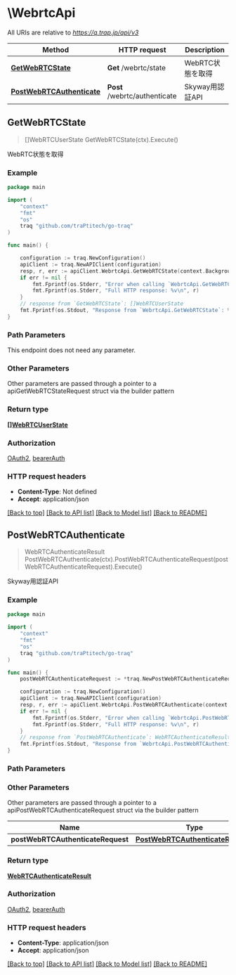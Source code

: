 # \WebrtcApi

All URIs are relative to *https://q.trap.jp/api/v3*

Method | HTTP request | Description
------------- | ------------- | -------------
[**GetWebRTCState**](WebrtcApi.md#GetWebRTCState) | **Get** /webrtc/state | WebRTC状態を取得
[**PostWebRTCAuthenticate**](WebrtcApi.md#PostWebRTCAuthenticate) | **Post** /webrtc/authenticate | Skyway用認証API



## GetWebRTCState

> []WebRTCUserState GetWebRTCState(ctx).Execute()

WebRTC状態を取得



### Example

```go
package main

import (
    "context"
    "fmt"
    "os"
    traq "github.com/traPtitech/go-traq"
)

func main() {

    configuration := traq.NewConfiguration()
    apiClient := traq.NewAPIClient(configuration)
    resp, r, err := apiClient.WebrtcApi.GetWebRTCState(context.Background()).Execute()
    if err != nil {
        fmt.Fprintf(os.Stderr, "Error when calling `WebrtcApi.GetWebRTCState``: %v\n", err)
        fmt.Fprintf(os.Stderr, "Full HTTP response: %v\n", r)
    }
    // response from `GetWebRTCState`: []WebRTCUserState
    fmt.Fprintf(os.Stdout, "Response from `WebrtcApi.GetWebRTCState`: %v\n", resp)
}
```

### Path Parameters

This endpoint does not need any parameter.

### Other Parameters

Other parameters are passed through a pointer to a apiGetWebRTCStateRequest struct via the builder pattern


### Return type

[**[]WebRTCUserState**](WebRTCUserState.md)

### Authorization

[OAuth2](../README.md#OAuth2), [bearerAuth](../README.md#bearerAuth)

### HTTP request headers

- **Content-Type**: Not defined
- **Accept**: application/json

[[Back to top]](#) [[Back to API list]](../README.md#documentation-for-api-endpoints)
[[Back to Model list]](../README.md#documentation-for-models)
[[Back to README]](../README.md)


## PostWebRTCAuthenticate

> WebRTCAuthenticateResult PostWebRTCAuthenticate(ctx).PostWebRTCAuthenticateRequest(postWebRTCAuthenticateRequest).Execute()

Skyway用認証API



### Example

```go
package main

import (
    "context"
    "fmt"
    "os"
    traq "github.com/traPtitech/go-traq"
)

func main() {
    postWebRTCAuthenticateRequest := *traq.NewPostWebRTCAuthenticateRequest("PeerId_example") // PostWebRTCAuthenticateRequest |  (optional)

    configuration := traq.NewConfiguration()
    apiClient := traq.NewAPIClient(configuration)
    resp, r, err := apiClient.WebrtcApi.PostWebRTCAuthenticate(context.Background()).PostWebRTCAuthenticateRequest(postWebRTCAuthenticateRequest).Execute()
    if err != nil {
        fmt.Fprintf(os.Stderr, "Error when calling `WebrtcApi.PostWebRTCAuthenticate``: %v\n", err)
        fmt.Fprintf(os.Stderr, "Full HTTP response: %v\n", r)
    }
    // response from `PostWebRTCAuthenticate`: WebRTCAuthenticateResult
    fmt.Fprintf(os.Stdout, "Response from `WebrtcApi.PostWebRTCAuthenticate`: %v\n", resp)
}
```

### Path Parameters



### Other Parameters

Other parameters are passed through a pointer to a apiPostWebRTCAuthenticateRequest struct via the builder pattern


Name | Type | Description  | Notes
------------- | ------------- | ------------- | -------------
 **postWebRTCAuthenticateRequest** | [**PostWebRTCAuthenticateRequest**](PostWebRTCAuthenticateRequest.md) |  | 

### Return type

[**WebRTCAuthenticateResult**](WebRTCAuthenticateResult.md)

### Authorization

[OAuth2](../README.md#OAuth2), [bearerAuth](../README.md#bearerAuth)

### HTTP request headers

- **Content-Type**: application/json
- **Accept**: application/json

[[Back to top]](#) [[Back to API list]](../README.md#documentation-for-api-endpoints)
[[Back to Model list]](../README.md#documentation-for-models)
[[Back to README]](../README.md)

